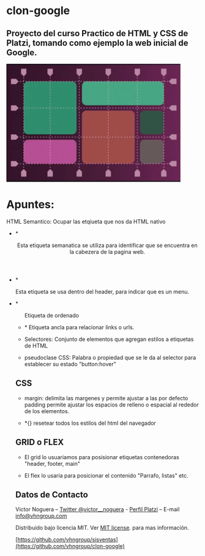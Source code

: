 # clon-google

## Proyecto del curso Practico de HTML y CSS de Platzi, tomando como ejemplo la web inicial de Google.

![VHNGROUP](https://github.com/vhngroup/clon-google/blob/master/images/Grid_y_flex.png)

# Apuntes:

HTML Semantico: Ocupar las etqiueta que nos da HTML nativo

- \*<header>
  Esta etiqueta semanatica se utiliza para identificar que se encuentra en la cabezera de la pagina web.
- \*<nav> Esta etiqueta se usa dentro del header, para indicar que es un menu.
- \*<ul> Etiqueta de ordenado
- \*<a> Etiqueta ancla para relacionar links o urls.
- Selectores: Conjunto de elementos que agregan estilos a etiquetas de HTML

- pseudoclase CSS: Palabra o propiedad que se le da al selector para establecer su estado "button:hover"

## CSS

- margin: delimita las margenes y permite ajustar a las por defecto
  padding permite ajustar los espacios de relleno o espacial al rededor de los elementos.

- \*{} resetear todos los estilos del html del navegador

## GRID o FLEX

- El grid lo usuariamos para posisionar etiquetas contenedoras "header, footer, main"

- El flex lo usaria para posicionar el contenido "Parrafo, listas" etc.

## Datos de Contacto

Victor Noguera – [Twitter @victor\_\_noguera](https://twitter.com/victor__noguera) - [Perfil Platzi](https://platzi.com/@victor__noguera) – E-mail info@vhngroup.com

Distribuido bajo licencia MIT. Ver [MIT license](http://opensource.org/licenses/MIT). para mas información.

[https://github.com/vhngroup/sisventas](https://github.com/vhngroup/clon-google)
